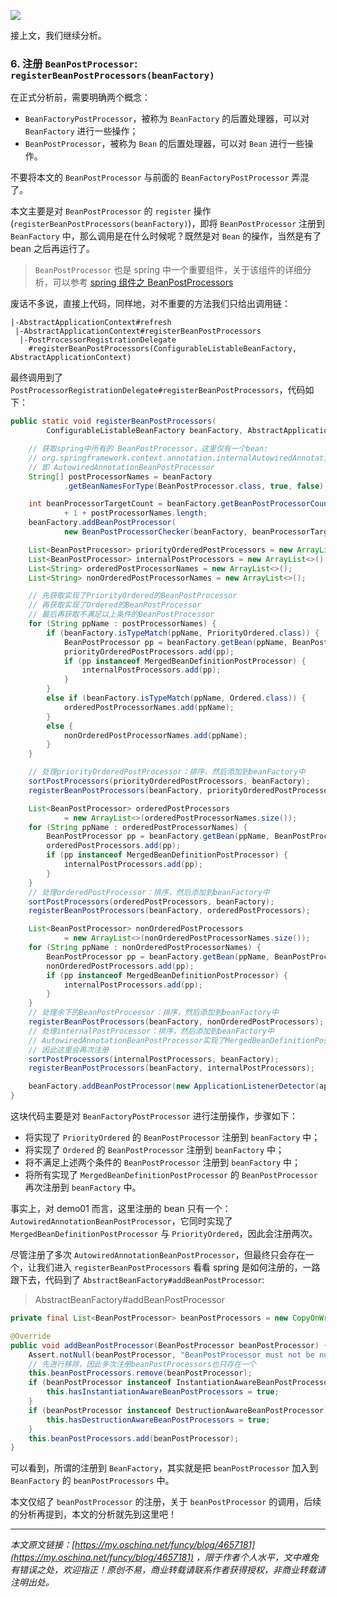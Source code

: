 ![](https://java-tutorial.oss-cn-shanghai.aliyuncs.com/up-be7f7797a27a2dc5ab1ad8d11327b140c90.png)

接上文，我们继续分析。

### 6\. 注册 `BeanPostProcessor`: `registerBeanPostProcessors(beanFactory)`

在正式分析前，需要明确两个概念：

*   `BeanFactoryPostProcessor`，被称为 `BeanFactory` 的后置处理器，可以对 `BeanFactory` 进行一些操作；
*   `BeanPostProcessor`，被称为 `Bean` 的后置处理器，可以对 `Bean` 进行一些操作。

不要将本文的 `BeanPostProcessor` 与前面的 `BeanFactoryPostProcessor` 弄混了。

本文主要是对 `BeanPostProcessor` 的 `register` 操作 (`registerBeanPostProcessors(beanFactory)`)，即将 `BeanPostProcessor` 注册到 `BeanFactory` 中，那么调用是在什么时候呢？既然是对 `Bean` 的操作，当然是有了 bean 之后再运行了。

> `BeanPostProcessor` 也是 spring 中一个重要组件，关于该组件的详细分析，可以参考 [spring 组件之 BeanPostProcessors](https://my.oschina.net/funcy/blog/4597551)

废话不多说，直接上代码，同样地，对不重要的方法我们只给出调用链：

```
|-AbstractApplicationContext#refresh
 |-AbstractApplicationContext#registerBeanPostProcessors
  |-PostProcessorRegistrationDelegate
    #registerBeanPostProcessors(ConfigurableListableBeanFactory, AbstractApplicationContext)

```

最终调用到了 `PostProcessorRegistrationDelegate#registerBeanPostProcessors`，代码如下：

```java
public static void registerBeanPostProcessors(
        ConfigurableListableBeanFactory beanFactory, AbstractApplicationContext applicationContext) {

    // 获取spring中所有的 BeanPostProcessor，这里仅有一个bean: 
    // org.springframework.context.annotation.internalAutowiredAnnotationProcessor，
    // 即 AutowiredAnnotationBeanPostProcessor
    String[] postProcessorNames = beanFactory
            .getBeanNamesForType(BeanPostProcessor.class, true, false);

    int beanProcessorTargetCount = beanFactory.getBeanPostProcessorCount() 
            + 1 + postProcessorNames.length;
    beanFactory.addBeanPostProcessor(
            new BeanPostProcessorChecker(beanFactory, beanProcessorTargetCount));

    List<BeanPostProcessor> priorityOrderedPostProcessors = new ArrayList<>();
    List<BeanPostProcessor> internalPostProcessors = new ArrayList<>();
    List<String> orderedPostProcessorNames = new ArrayList<>();
    List<String> nonOrderedPostProcessorNames = new ArrayList<>();

    // 先获取实现了PriorityOrdered的BeanPostProcessor
    // 再获取实现了Ordered的BeanPostProcessor
    // 最后再获取不满足以上条件的BeanPostProcessor
    for (String ppName : postProcessorNames) {
        if (beanFactory.isTypeMatch(ppName, PriorityOrdered.class)) {
            BeanPostProcessor pp = beanFactory.getBean(ppName, BeanPostProcessor.class);
            priorityOrderedPostProcessors.add(pp);
            if (pp instanceof MergedBeanDefinitionPostProcessor) {
                internalPostProcessors.add(pp);
            }
        }
        else if (beanFactory.isTypeMatch(ppName, Ordered.class)) {
            orderedPostProcessorNames.add(ppName);
        }
        else {
            nonOrderedPostProcessorNames.add(ppName);
        }
    }

    // 处理priorityOrderedPostProcessor：排序，然后添加到beanFactory中
    sortPostProcessors(priorityOrderedPostProcessors, beanFactory);
    registerBeanPostProcessors(beanFactory, priorityOrderedPostProcessors);

    List<BeanPostProcessor> orderedPostProcessors 
            = new ArrayList<>(orderedPostProcessorNames.size());
    for (String ppName : orderedPostProcessorNames) {
        BeanPostProcessor pp = beanFactory.getBean(ppName, BeanPostProcessor.class);
        orderedPostProcessors.add(pp);
        if (pp instanceof MergedBeanDefinitionPostProcessor) {
            internalPostProcessors.add(pp);
        }
    }
    // 处理orderedPostProcessor：排序，然后添加到beanFactory中
    sortPostProcessors(orderedPostProcessors, beanFactory);
    registerBeanPostProcessors(beanFactory, orderedPostProcessors);

    List<BeanPostProcessor> nonOrderedPostProcessors 
            = new ArrayList<>(nonOrderedPostProcessorNames.size());
    for (String ppName : nonOrderedPostProcessorNames) {
        BeanPostProcessor pp = beanFactory.getBean(ppName, BeanPostProcessor.class);
        nonOrderedPostProcessors.add(pp);
        if (pp instanceof MergedBeanDefinitionPostProcessor) {
            internalPostProcessors.add(pp);
        }
    }
    // 处理余下的BeanPostProcessor：排序，然后添加到beanFactory中
    registerBeanPostProcessors(beanFactory, nonOrderedPostProcessors);    
    // 处理internalPostProcessor：排序，然后添加到beanFactory中
    // AutowiredAnnotationBeanPostProcessor实现了MergedBeanDefinitionPostProcessor，
    // 因此这里会再次注册
    sortPostProcessors(internalPostProcessors, beanFactory);
    registerBeanPostProcessors(beanFactory, internalPostProcessors);

    beanFactory.addBeanPostProcessor(new ApplicationListenerDetector(applicationContext));
}

```

这块代码主要是对 `BeanFactoryPostProcessor` 进行注册操作，步骤如下：

*   将实现了 `PriorityOrdered` 的 `BeanPostProcessor` 注册到 `beanFactory` 中；
*   将实现了 `Ordered` 的 `BeanPostProcessor` 注册到 `beanFactory` 中；
*   将不满足上述两个条件的 `BeanPostProcessor` 注册到 `beanFactory` 中；
*   将所有实现了 `MergedBeanDefinitionPostProcessor` 的 `BeanPostProcessor` 再次注册到 `beanFactory` 中。

事实上，对 demo01 而言，这里注册的 bean 只有一个：`AutowiredAnnotationBeanPostProcessor`，它同时实现了 `MergedBeanDefinitionPostProcessor` 与 `PriorityOrdered`，因此会注册两次。

尽管注册了多次 `AutowiredAnnotationBeanPostProcessor`，但最终只会存在一个，让我们进入 `registerBeanPostProcessors` 看看 spring 是如何注册的，一路跟下去，代码到了 `AbstractBeanFactory#addBeanPostProcessor`:

> AbstractBeanFactory#addBeanPostProcessor

```java
private final List<BeanPostProcessor> beanPostProcessors = new CopyOnWriteArrayList<>();

@Override
public void addBeanPostProcessor(BeanPostProcessor beanPostProcessor) {
    Assert.notNull(beanPostProcessor, "BeanPostProcessor must not be null");
    // 先进行移除，因此多次注册beanPostProcessors也只存在一个
    this.beanPostProcessors.remove(beanPostProcessor);
    if (beanPostProcessor instanceof InstantiationAwareBeanPostProcessor) {
        this.hasInstantiationAwareBeanPostProcessors = true;
    }
    if (beanPostProcessor instanceof DestructionAwareBeanPostProcessor) {
        this.hasDestructionAwareBeanPostProcessors = true;
    }
    this.beanPostProcessors.add(beanPostProcessor);
}

```

可以看到，所谓的注册到 `BeanFactory`，其实就是把 `beanPostProcessor` 加入到 `BeanFactory` 的 `beanPostProcessors` 中。

本文仅绍了 `beanPostProcessor` 的注册，关于 `beanPostProcessor` 的调用，后续的分析再提到，本文的分析就先到这里吧！

* * *

_本文原文链接：[https://my.oschina.net/funcy/blog/4657181](https://my.oschina.net/funcy/blog/4657181) ，限于作者个人水平，文中难免有错误之处，欢迎指正！原创不易，商业转载请联系作者获得授权，非商业转载请注明出处。_